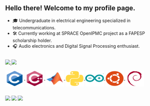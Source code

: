 ## Hello there! Welcome to my profile page.

- 🎓 Undergraduate in electrical engineering specialized in telecommunications.
- 🛠️ Currently working at SPRACE OpenIPMC project as a FAPESP scholarship holder.
- 🎧 Audio electronics and Digital Signal Processing enthusiast.

##

<div>
  <a href="https://github.com/Antonio-Bassi">
  <img height="180em" src="https://github-readme-stats.vercel.app/api?username=Antonio-Bassi&show_icons=true&theme=material-palenight&include_all_commits=true&count_private=true"/>
  <img height="180em" src="https://github-readme-stats.vercel.app/api/top-langs/?username=Antonio-Bassi&layout=compact&langs_count=16&theme=material-palenight"/>
</div>
  
<div style="display: inline_block"><br>
  <img align="center" alt="Plain C" height="50" width="60" src="https://github.com/devicons/devicon/blob/master/icons/c/c-original.svg">
  <img align="center" alt="cplusplus" height="50" width="60" src="https://github.com/devicons/devicon/blob/master/icons/cplusplus/cplusplus-original.svg">
  <img align="center" alt="cplusplus" height="50" width="60" src="https://github.com/devicons/devicon/blob/master/icons/matlab/matlab-original.svg">
  <img align="center" alt="cplusplus" height="50" width="60" src="https://github.com/devicons/devicon/blob/master/icons/python/python-plain.svg">
  <img align="center" alt="cplusplus" height="50" width="60" src="https://github.com/devicons/devicon/blob/master/icons/arduino/arduino-original.svg">
  <img align="center" alt="cplusplus" height="50" width="60" src="https://github.com/devicons/devicon/blob/master/icons/ubuntu/ubuntu-plain.svg">
  <img align="center" alt="cplusplus" height="50" width="60" src="https://github.com/devicons/devicon/blob/master/icons/debian/debian-plain.svg">
</div>

##
	
<div>
<a href="https://www.linkedin.com/in/antoniovgbassi" target="_blank"><img src="https://img.shields.io/badge/LinkedIn-0077B5?style=for-the-badge&logo=linkedin&logoColor=white" target="_blank"></a>
<a href="mailto:antoniovitor.gb@gmail.com"><img src="https://img.shields.io/badge/Gmail-D14836?style=for-the-badge&logo=gmail&logoColor=white" target="_blank"></a>
<a href="mailto:antonio.bassi@sprace.org.br"><img src="https://sprace.org.br/wp-content/uploads/2018/06/sprace-1.png" target="_blank"></a>
</div>
  
  

